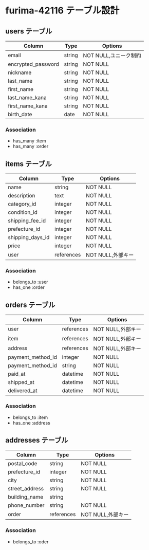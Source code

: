 # furima-42116 テーブル設計

## users テーブル

|Column                 | Type   | Options             |
| --------------------- | ------ | ------------------- |
| email                 | string | NOT NULL,ユニーク制約 |
| encrypted_password    | string | NOT NULL            |
| nickname              | string | NOT NULL            |
| last_name             | string | NOT NULL            |
| first_name            | string | NOT NULL            |
| last_name_kana        | string | NOT NULL            |
| first_name_kana       | string | NOT NULL            |
| birth_date            | date   | NOT NULL            |

### Association

- has_many :item
- has_many :order


## items テーブル

|Column                 | Type       | Options             |
| --------------------- | ---------- | ------------------- |
| name                  | string     | NOT NULL            |
| description           | text       | NOT NULL            |
| category_id           | integer    | NOT NULL            |
| condition_id          | integer    | NOT NULL            |
| shipping_fee_id       | integer    | NOT NULL            |
| prefecture_id         | integer    | NOT NULL            |
| shipping_days_id      | integer    | NOT NULL            |
| price                 | integer    | NOT NULL            |
| user                  | references | NOT NULL,外部キー    |


### Association

- belongs_to :user
- has_one :order


## orders テーブル

|Column                 | Type       | Options             |
| --------------------- | ---------- | ------------------- |
| user                  | references | NOT NULL,外部キー    |
| item                  | references | NOT NULL,外部キー    |
| address               | references | NOT NULL,外部キー    |
| payment_method_id     | integer    | NOT NULL            |
| payment_method_id     | string     | NOT NULL            |
| paid_at               | datetime   | NOT NULL            |
| shipped_at            | datetime   | NOT NULL            |
| delivered_at          | datetime   | NOT NULL            |


### Association

- belongs_to :item
- has_one :address


## addresses テーブル

|Column                 | Type       | Options             |
| --------------------- | ---------- | ------------------- |
| postal_code           | string     | NOT NULL            |
| prefecture_id         | integer    | NOT NULL            |
| city                  | string     | NOT NULL            |
| street_address        | string     | NOT NULL            |
| building_name         | string     |                     |
| phone_number          | string     | NOT NULL            |
| order                 | references | NOT NULL,外部キー    |

### Association

- belongs_to :oder